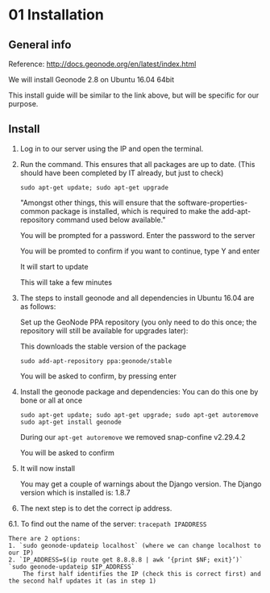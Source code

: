# 01 Installation

## General info
Reference: http://docs.geonode.org/en/latest/index.html

We will install Geonode 2.8 on Ubuntu 16.04 64bit

This install guide will be similar to the link above, but will be specific for our purpose.

## Install

1.  Log in to our server using the IP and open the terminal.

2.  Run the command. This ensures that all packages are up to date. (This should have been completed by IT already, but just to check)

    `sudo apt-get update; sudo apt-get upgrade`
    
    "Amongst other things, this will ensure that the software-properties-common package is installed, which is required to make the add-apt- repository command used below available."
    
    You will be prompted for a password. Enter the password to the server
    
    You will be promted to confirm if you want to continue, type Y and enter
    
    It will start to update
    
    This will take a few minutes

3.  The steps to install geonode and all dependencies in Ubuntu 16.04 are as follows:

    Set up the GeoNode PPA repository (you only need to do this once; the repository will still be available for upgrades later):
    
    This downloads the stable version of the package

    `sudo add-apt-repository ppa:geonode/stable`
    
    You will be asked to confirm, by pressing enter

4.  Install the geonode package and dependencies:
    You can do this one by bone or all at once

    `sudo apt-get update; sudo apt-get upgrade; sudo apt-get autoremove
    sudo apt-get install geonode`

    During our `apt-get autoremove` we removed snap-confine v2.29.4.2

    You will be asked to confirm

5.  It will now install

    You may get a couple of warnings about the Django version.
    The Django version which is installed is: 1.8.7

6. The next step is to det the correct ip address.

6.1.    To find out the name of the server:
        `tracepath IPADDRESS`

    There are 2 options:
    1. `sudo geonode-updateip localhost` (where we can change localhost to our IP)
    2. `IP_ADDRESS=$(ip route get 8.8.8.8 | awk ‘{print $NF; exit}’)` `sudo geonode-updateip $IP_ADDRESS`
        The first half identifies the IP (check this is correct first) and the second half updates it (as in step 1)
        





